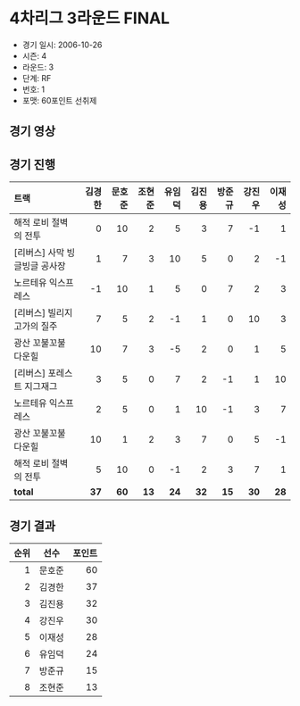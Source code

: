 # 4차리그 3라운드 FINAL

- 경기 일시: 2006-10-26
- 시즌: 4
- 라운드: 3
- 단계: RF
- 번호: 1
- 포맷: 60포인트 선취제





## 경기 영상
## 경기 진행

| 트랙 | 김경한 | 문호준 | 조현준 | 유임덕 | 김진용 | 방준규 | 강진우 | 이재성 |
|:---|---:|---:|---:|---:|---:|---:|---:|---:|
| 해적 로비 절벽의 전투 | 0 | 10 | 2 | 5 | 3 | 7 | -1 | 1 |
| [리버스] 사막 빙글빙글 공사장 | 1 | 7 | 3 | 10 | 5 | 0 | 2 | -1 |
| 노르테유 익스프레스 | -1 | 10 | 1 | 5 | 0 | 7 | 2 | 3 |
| [리버스] 빌리지 고가의 질주 | 7 | 5 | 2 | -1 | 1 | 0 | 10 | 3 |
| 광산 꼬불꼬불 다운힐 | 10 | 7 | 3 | -5 | 2 | 0 | 1 | 5 |
| [리버스] 포레스트 지그재그 | 3 | 5 | 0 | 7 | 2 | -1 | 1 | 10 |
| 노르테유 익스프레스 | 2 | 5 | 0 | 1 | 10 | -1 | 3 | 7 |
| 광산 꼬불꼬불 다운힐 | 10 | 1 | 2 | 3 | 7 | 0 | 5 | -1 |
| 해적 로비 절벽의 전투 | 5 | 10 | 0 | -1 | 2 | 3 | 7 | 1 |
| __total__ | __37__ | __60__ | __13__ | __24__ | __32__ | __15__ | __30__ | __28__ |




## 경기 결과

| 순위 | 선수 | 포인트 |
|---:|:---:|---:|
| 1 | 문호준 | 60 |
| 2 | 김경한 | 37 |
| 3 | 김진용 | 32 |
| 4 | 강진우 | 30 |
| 5 | 이재성 | 28 |
| 6 | 유임덕 | 24 |
| 7 | 방준규 | 15 |
| 8 | 조현준 | 13 |

